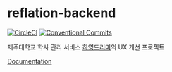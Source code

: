 # reflation-backend

[![CircleCI](https://circleci.com/gh/reflation/backend.svg?style=svg)](https://circleci.com/gh/reflation/backend)
[![Conventional Commits](https://img.shields.io/badge/Conventional%20Commits-1.0.0-yellow?style=flat-square)](https://www.conventionalcommits.org/)

제주대학교 학사 관리 서비스 [하영드리미](https://dreamy.jejunu.ac.kr/)의 UX 개선 프로젝트

[Documentation](https://reflation.gitbook.io/reflation)

